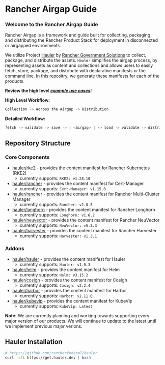 # Rancher Airgap Guide

### Welcome to the Rancher Airgap Guide

Rancher Airgap is a framework and guide built for collecting, packaging, and distributing the Rancher Product Stack for deployment in disconnected or airgapped environments.

We utilize Project [Hauler](https://github.com/rancherfederal/hauler) by [Rancher Government Solutions](https://github.com/rancherfederal) to collect, package, and distribute the assets. `Hauler` simplifies the airgap process, by representing assets as content and collections and allows users to easily fetch, store, package, and distribute with declarative manifests or the command line. In this repositry, we generate these manifests for each of the products.

**Review the high level *[example use cases](examples)*!**

**High Level Workflow:**

```bash
Collection -> Across the Airgap -> Distribution
```

**Detailed Workflow:**

```bash
fetch -> validate -> save -> | <airgap> | -> load -> validate -> distribute
```

## Repository Structure

### Core Components

- [hauler/rke2](hauler/rke2/README.md) - provides the content manifest for Rancher Kubernetes (RKE2)
  - currently supports: `RKE2: v1.28.10`
- [hauler/rancher](hauler/rancher/README.md) - provides the content manifest for Cert-Manager
  - currently supports: `Cert-Manager: v1.15.0`
- [hauler/rancher](hauler/rancher/README.md) - provides the content manifest for Rancher Multi-Cluster Manager
  - currently supports: `Rancher: v2.8.5`
- [hauler/longhorn](hauler/longhorn/README.md) - provides the content manifest for Rancher Longhorn
  - currently supports: `Longhorn: v1.6.2`
- [hauler/neuvector](hauler/neuvector/README.md) - provides the content manifest for Rancher NeuVector
  - currently supports: `NeuVector: v5.3.3`
- [hauler/harvester](hauler/harvester/README.md) - provides the content manifest for Rancher Harvester
  - currently supports: `Harvester: v1.3.1`

### Addons

- [hauler/hauler](hauler/hauler/README.md) - provides the content manifest for Hauler
  - currently supports: `Hauler: v1.0.3`
- [hauler/helm](hauler/helm/README.md) - provides the content manifest for Helm
  - currently supports: `Helm: v3.15.2`
- [hauler/cosign](hauler/cosign/README.md) - provides the content manifest for Cosign
  - currently supports: `Cosign: v2.2.4`
- [hauler/harbor](hauler/harbor/README.md) - provides the content manifest for Harbor
  - currently supports: `Harbor: v2.11.0`
- [hauler/kubevip](hauler/kubevip/README.md) - provides the content manifest for KubeVip
  - currently supports: `KubeVip: Latest`

**Note:** We are currently planning and working towards supporting every major version of our products. We will continue to update to the latest until we implement previous major verions.

## Hauler Installation

```bash
# https://github.com/rancherfederal/hauler
curl -sfL https://get.hauler.dev | bash
```
